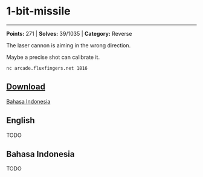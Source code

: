 # 1-bit-missile
---
**Points:** 271 | **Solves:** 39/1035 | **Category:** Reverse

The laser cannon is aiming in the wrong direction.

Maybe a precise shot can calibrate it.

`nc arcade.fluxfingers.net 1816`

[Download](1_bit_missile_2869d5c89c974929b5b585b0586345ff.zip)
---

[Bahasa Indonesia](#bahasa-indonesia)

## English
TODO


## Bahasa Indonesia
TODO
